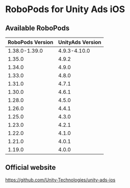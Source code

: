 # RoboPods for Unity Ads iOS

## Available RoboPods

| RoboPods Version | UnityAds Version |
|------------------|------------------|
| 1.38.0-1.39.0    | 4.9.3-4.10.0     |
| 1.35.0           | 4.9.2            |
| 1.34.0           | 4.9.0            |
| 1.33.0           | 4.8.0            |
| 1.31.0           | 4.7.1            |
| 1.30.0           | 4.6.1            |
| 1.28.0           | 4.5.0            |
| 1.26.0           | 4.4.1            |
| 1.25.0           | 4.3.0            |
| 1.23.0           | 4.2.1            |
| 1.22.0           | 4.1.0            |
| 1.21.0           | 4.0.1            |
| 1.19.0           | 4.0.0            |

## Official website
https://github.com/Unity-Technologies/unity-ads-ios
